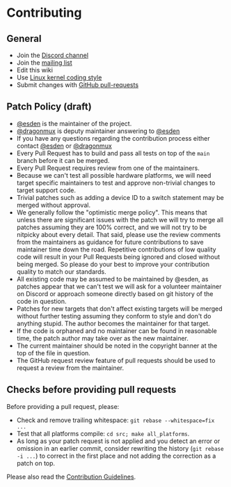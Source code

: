 # Contributing

## General
* Join the [Discord channel](https://discord.gg/P7FYThy)
* Join the [mailing list](http://sourceforge.net/p/blackmagicdebug/mailman/)
* Edit this wiki
* Use [Linux kernel coding style](https://www.kernel.org/doc/html/latest/process/coding-style.html)
* Submit changes with [GitHub pull-requests](https://guides.github.com/introduction/flow/)

## Patch Policy (draft)
 - [@esden](https://github.com/esden) is the maintainer of the project.
 - [@dragonmux](https://github.com/dragonmux) is deputy maintainer answering to [@esden](https://github.com/esden)
 - If you have any questions regarding the contribution process either contact [@esden](https://github.com/esden) or [@dragonmux](https://github.com/dragonmux)
 - Every Pull Request has to build and pass all tests on top of the `main` branch before it can be merged.
 - Every Pull Request requires review from one of the maintainers.
 - Because we can't test all possible hardware platforms, we will need target specific maintainers to test and approve non-trivial changes to target support code.
 - Trivial patches such as adding a device ID to a switch statement may be merged without approval.
 - We generally follow the "optimistic merge policy". This means that unless there are significant issues with the patch we will try to merge all patches assuming they are 100% correct, and we will not try to be nitpicky about every detail. That said, please use the review comments from the maintainers as guidance for future contributions to save maintainer time down the road. Repetitive contributions of low quality code will result in your Pull Requests being ignored and closed without being merged. So please do your best to improve your contribution quality to match our standards.
 - All existing code may be assumed to be maintained by @esden, as patches appear that we can't test we will ask for a volunteer maintainer on Discord or approach someone directly based on git history of the code in question.
 - Patches for new targets that don't affect existing targets will be merged
without further testing assuming they conform to style and don't do anything stupid.  The author becomes the maintainer for that target.
 - If the code is orphaned and no maintainer can be found in reasonable time, the patch author may take over as the new maintainer.
 - The current maintainer should be noted in the copyright banner at the top of the file in question.
 - The GitHub request review feature of pull requests should be used to request a review from the maintainer.

## Checks before providing pull requests

Before providing a pull request, please:
- Check and remove trailing whitespace: `git rebase --whitespace=fix ...`
- Test that all platforms compile: `cd src; make all_platforms`.
- As long as your patch request is not applied and you detect an error or omission in an earlier commit, consider rewriting the history (`git rebase -i ...`) to correct in the first place and not adding the correction as a patch on top.

Please also read the [Contribution Guidelines](https://github.com/blackmagic-debug/blackmagic/blob/main/CONTRIBUTING.md).
